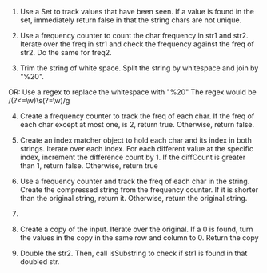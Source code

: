 1. Use a Set to track values that have been seen. If a value is found in the set, immediately return false in that the string chars are not unique.

2. Use a frequency counter to count the char frequency in str1 and str2. Iterate over the freq in str1 and check the frequency against the freq of str2. Do the same for freq2.

3. Trim the string of white space. Split the string by whitespace and join by "%20".

OR: Use a regex to replace the whitespace with "%20"
The regex would be /(?<=\w)\s(?=\w)/g

4. Create a frequency counter to track the freq of each char. If the freq of each char except at most one, is 2, return true. Otherwise, return false. 

5. Create an index matcher object to hold each char and its index in both strings. Iterate over each index. For each different value at the specific index, increment the difference count by 1. If the diffCount is greater than 1, return false. Otherwise, return true

6. Use a frequency counter and track the freq of each char in the string. Create the compressed string from the frequency counter. If it is shorter than the original string, return it. Otherwise, return the original string.

7. 

8. Create a copy of the input. Iterate over the original. If a 0 is found, turn the values in the copy in the same row and column to 0. Return the copy

9. Double the str2. Then, call isSubstring to check if str1 is found in that doubled str.

